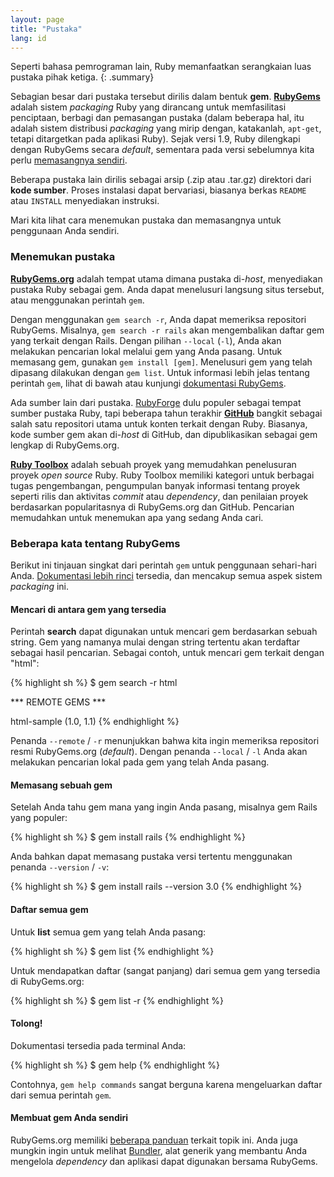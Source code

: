 ```yaml
---
layout: page
title: "Pustaka"
lang: id
---
```


Seperti bahasa pemrograman lain, Ruby memanfaatkan serangkaian luas
pustaka pihak ketiga.
{: .summary}

Sebagian besar dari pustaka tersebut dirilis dalam bentuk **gem**. [**RubyGems**][1] adalah
sistem *packaging* Ruby yang dirancang untuk memfasilitasi penciptaan, berbagi dan
pemasangan pustaka (dalam beberapa hal, itu adalah sistem distribusi *packaging*
yang mirip dengan, katakanlah, `apt-get`, tetapi ditargetkan pada aplikasi Ruby).
Sejak versi 1.9, Ruby dilengkapi dengan RubyGems secara *default*, sementara pada versi
sebelumnya kita perlu [memasangnya sendiri][2].

Beberapa pustaka lain dirilis sebagai arsip (.zip atau .tar.gz)
direktori dari **kode sumber**. Proses instalasi dapat bervariasi,
biasanya berkas `README` atau `INSTALL` menyediakan instruksi.

Mari kita lihat cara menemukan pustaka dan memasangnya
untuk penggunaan Anda sendiri.

### Menemukan pustaka

[**RubyGems.org**][1] adalah tempat utama dimana pustaka di-*host*,
menyediakan pustaka Ruby sebagai gem. Anda dapat menelusuri langsung situs tersebut, atau
menggunakan perintah `gem`.

Dengan menggunakan `gem search -r`, Anda dapat memeriksa repositori RubyGems.
Misalnya, `gem search -r rails` akan mengembalikan daftar gem yang terkait
dengan Rails. Dengan pilihan `--local` (`-l`), Anda akan melakukan pencarian lokal
melalui gem yang Anda pasang. Untuk memasang gem, gunakan `gem install
[gem]`. Menelusuri gem yang telah dipasang dilakukan dengan `gem list`. Untuk informasi
lebih jelas tentang perintah `gem`, lihat di bawah atau kunjungi [dokumentasi
RubyGems][3].

Ada sumber lain dari pustaka. [RubyForge][4] dulu populer sebagai
tempat sumber pustaka Ruby, tapi beberapa tahun terakhir [**GitHub**][5] bangkit
sebagai salah satu repositori utama untuk konten terkait dengan Ruby. Biasanya,
kode sumber gem akan di-*host* di GitHub, dan dipublikasikan
sebagai gem lengkap di RubyGems.org.

[**Ruby Toolbox**][6] adalah sebuah proyek yang memudahkan penelusuran proyek *open
source* Ruby. Ruby Toolbox memiliki kategori untuk berbagai tugas pengembangan, pengumpulan
banyak informasi tentang proyek seperti rilis dan aktivitas *commit* atau *dependency*,
dan penilaian proyek berdasarkan popularitasnya di RubyGems.org dan GitHub.
Pencarian memudahkan untuk menemukan apa yang sedang Anda cari.

### Beberapa kata tentang RubyGems

Berikut ini tinjauan singkat dari perintah `gem` untuk penggunaan sehari-hari Anda.
[Dokumentasi lebih rinci][7] tersedia, dan mencakup semua aspek
sistem *packaging* ini.

#### Mencari di antara gem yang tersedia

Perintah **search** dapat digunakan untuk mencari gem berdasarkan sebuah string.
Gem yang namanya mulai dengan string tertentu akan terdaftar sebagai hasil pencarian.
Sebagai contoh, untuk mencari gem terkait dengan "html":

{% highlight sh %}
$ gem search -r html

*** REMOTE GEMS ***

html-sample (1.0, 1.1)
{% endhighlight %}

Penanda `--remote` / `-r` menunjukkan bahwa kita ingin memeriksa
repositori resmi RubyGems.org (*default*).
Dengan penanda `--local` / `-l` Anda akan melakukan pencarian lokal
pada gem yang telah Anda pasang.

#### Memasang sebuah gem

Setelah Anda tahu gem mana yang ingin Anda pasang, misalnya gem
Rails yang populer:

{% highlight sh %}
$ gem install rails
{% endhighlight %}

Anda bahkan dapat memasang pustaka versi tertentu menggunakan penanda
`--version` / `-v`:

{% highlight sh %}
$ gem install rails --version 3.0
{% endhighlight %}

#### Daftar semua gem

Untuk **list** semua gem yang telah Anda pasang:

{% highlight sh %}
$ gem list
{% endhighlight %}

Untuk mendapatkan daftar (sangat panjang) dari semua gem yang tersedia di RubyGems.org:

{% highlight sh %}
$ gem list -r
{% endhighlight %}

#### Tolong!

Dokumentasi tersedia pada terminal Anda:

{% highlight sh %}
$ gem help
{% endhighlight %}

Contohnya, `gem help commands` sangat berguna karena mengeluarkan daftar dari
semua perintah `gem`.

#### Membuat gem Anda sendiri

RubyGems.org memiliki [beberapa panduan][3] terkait topik ini. Anda juga
mungkin ingin untuk melihat [Bundler][9], alat generik yang membantu
Anda mengelola *dependency* dan aplikasi dapat digunakan bersama RubyGems.



[1]: https://rubygems.org/
[2]: https://rubygems.org/pages/download/
[3]: http://guides.rubygems.org/
[4]: http://rubyforge.org/
[5]: https://github.com/
[6]: https://www.ruby-toolbox.com/
[7]: http://guides.rubygems.org/command-reference/
[9]: http://bundler.io/
